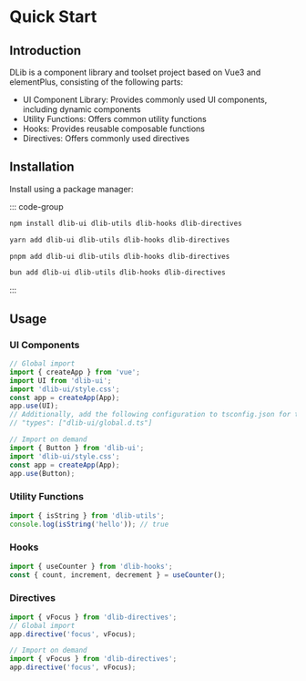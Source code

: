 # Quick Start

## Introduction

DLib is a component library and toolset project based on Vue3 and elementPlus, consisting of the following parts:

- UI Component Library: Provides commonly used UI components, including dynamic components
- Utility Functions: Offers common utility functions
- Hooks: Provides reusable composable functions
- Directives: Offers commonly used directives

## Installation

Install using a package manager:

::: code-group

```bash [npm]
npm install dlib-ui dlib-utils dlib-hooks dlib-directives
```

```bash [yarn]
yarn add dlib-ui dlib-utils dlib-hooks dlib-directives
```

```bash [pnpm]
pnpm add dlib-ui dlib-utils dlib-hooks dlib-directives
```

```bash [bun]
bun add dlib-ui dlib-utils dlib-hooks dlib-directives
```

:::

## Usage

### UI Components

```ts
// Global import
import { createApp } from 'vue';
import UI from 'dlib-ui';
import 'dlib-ui/style.css';
const app = createApp(App);
app.use(UI);
// Additionally, add the following configuration to tsconfig.json for type hints:
// "types": ["dlib-ui/global.d.ts"]

// Import on demand
import { Button } from 'dlib-ui';
import 'dlib-ui/style.css';
const app = createApp(App);
app.use(Button);
```

### Utility Functions

```ts
import { isString } from 'dlib-utils';
console.log(isString('hello')); // true
```

### Hooks

```ts
import { useCounter } from 'dlib-hooks';
const { count, increment, decrement } = useCounter();
```

### Directives

```ts
import { vFocus } from 'dlib-directives';
// Global import
app.directive('focus', vFocus);

// Import on demand
import { vFocus } from 'dlib-directives';
app.directive('focus', vFocus);
```
